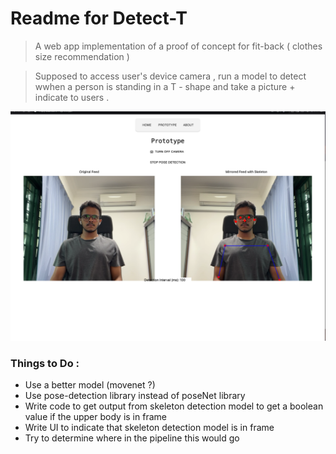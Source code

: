 # Readme for Detect-T

> A web app implementation of a proof of concept for fit-back ( clothes size recommendation )

> Supposed to access user's device camera , run a model to detect wwhen a person is standing in a T - shape and take a picture + indicate to users .

![Setting up DetectT](https://github.com/Collaboration95/DetectT/blob/main/images/posenet-setup.png?raw=true)

### Things to Do :

- Use a better model (movenet ?)
- Use pose-detection library instead of poseNet library
- Write code to get output from skeleton detection model to get a boolean value if the upper body is in frame
- Write UI to indicate that skeleton detection model is in frame
- Try to determine where in the pipeline this would go
